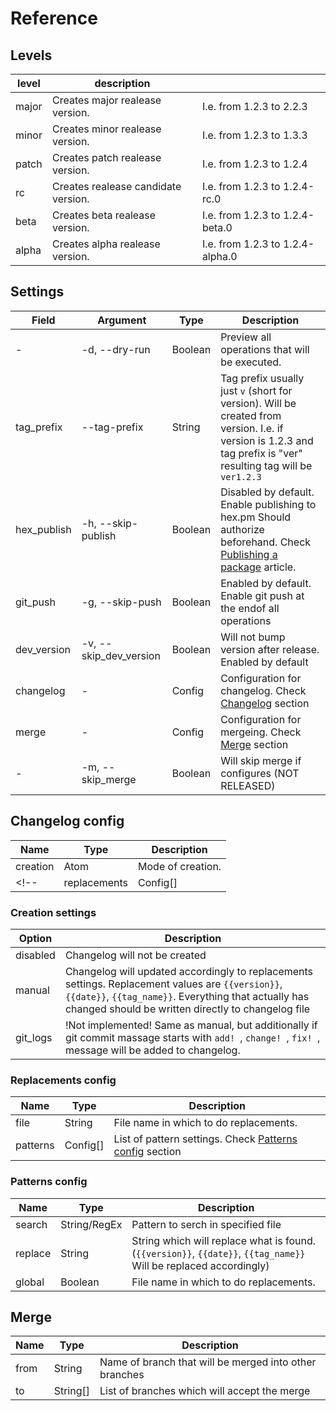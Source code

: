# Reference

## Levels
| level | description                         |                                   |
|-------|-------------------------------------|-----------------------------------|
| major | Creates major realease version.     |  I.e. from 1.2.3 to 2.2.3         |
| minor | Creates minor realease version.     |  I.e. from 1.2.3 to 1.3.3         |
| patch | Creates patch realease version.     |  I.e. from 1.2.3 to 1.2.4         |
| rc    | Creates realease candidate version. |  I.e. from 1.2.3 to 1.2.4-rc.0    |
| beta  | Creates beta realease version.      |  I.e. from 1.2.3 to 1.2.4-beta.0  |
| alpha | Creates alpha realease version.     |  I.e. from 1.2.3 to 1.2.4-alpha.0 |

## Settings
| Field       | Argument                | Type    | Description |
|-------------|-------------------------|---------|-------------|
| -           | -d, --dry-run           | Boolean | Preview all operations that will be executed. |
| tag_prefix  | --tag-prefix            | String  | Tag prefix usually just `v` (short for version). Will be created from version. I.e. if version is 1.2.3 and tag prefix is "ver" resulting tag will be `ver1.2.3` |
| hex_publish | -h, --skip-publish      | Boolean | Disabled by default. Enable publishing to hex.pm Should authorize beforehand. Check [Publishing a package](https://hex.pm/docs/publish) article. |
| git_push    | -g, --skip-push         | Boolean | Enabled by default. Enable git push at the endof all operations |
| dev_version | -v, --skip_dev_version  | Boolean | Will not bump version after release. Enabled by default |
| changelog   | -                       | Config  | Configuration for changelog. Check [Changelog](#changelog-config) section |
| merge       | -                       | Config  | Configuration for mergeing. Check [Merge](#merge) section |
| -           | -m, --skip_merge        | Boolean | Will skip merge if configures (NOT RELEASED) |

## Changelog config
| Name          | Type      | Description                   |
|---------------|-----------|-------------------------------|
| creation      | Atom      | Mode of creation.             |
<!-- | replacements  | Config[]  | List of replacement settings. Check [Replacements config](#replacements-config) section | -->

### Creation settings
| Option        | Description                   |
|---------------|-------------------------------|
| disabled      | Changelog will not be created |
| manual        | Changelog will updated accordingly to replacements settings. Replacement values are `{{version}}`, `{{date}}`, `{{tag_name}}`. Everything that actually has changed should be written directly to changelog file |
| git_logs      | !Not implemented! Same as manual, but additionally if git commit massage starts with `add! `, `change! `, `fix! `, message will be added to changelog. |

### Replacements config
| Name      | Type      | Description                             |
|-----------|-----------|-----------------------------------------|
| file      | String    | File name in which to do replacements.  |
| patterns  | Config[]  | List of pattern settings. Check [Patterns config](#patterns-config) section |

### Patterns config
| Name      | Type          | Description                             |
|-----------|---------------|-----------------------------------------|
| search    | String/RegEx  | Pattern to serch in specified file      |
| replace   | String        | String which will replace what is found. (`{{version}}`, `{{date}}`, `{{tag_name}}` Will be replaced accordingly)  |
| global    | Boolean       | File name in which to do replacements.  |

## Merge
| Name  | Type     | Description                                            |
|-------|----------|--------------------------------------------------------|
| from  | String   | Name of branch that will be merged into other branches |
| to    | String[] | List of branches which will accept the merge           |